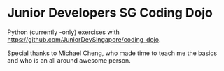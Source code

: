 # Junior Developers SG Coding Dojo

Python (currently -only) exercises with https://github.com/JuniorDevSingapore/coding_dojo.

Special thanks to Michael Cheng, who made time to teach me the basics and who is an all around awesome person. 

